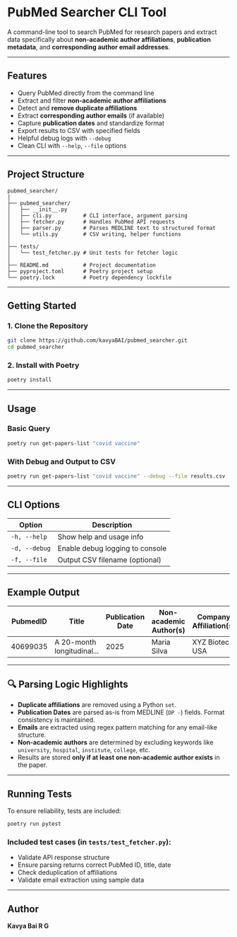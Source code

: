# PubMed Searcher CLI Tool 

A command-line tool to search PubMed for research papers and extract data specifically about **non-academic author affiliations**, **publication metadata**, and **corresponding author email addresses**.

---

## Features

* Query PubMed directly from the command line
* Extract and filter **non-academic author affiliations**
* Detect and **remove duplicate affiliations**
* Extract **corresponding author emails** (if available)
* Capture **publication dates** and standardize format
* Export results to CSV with specified fields
* Helpful debug logs with `--debug`
* Clean CLI with `--help`, `--file` options

---

## Project Structure

```
pubmed_searcher/
|
├── pubmed_searcher/
│   ├── __init__.py
│   ├── cli.py          # CLI interface, argument parsing
│   ├── fetcher.py      # Handles PubMed API requests
│   ├── parser.py       # Parses MEDLINE text to structured format
│   └── utils.py        # CSV writing, helper functions
│
├── tests/
│   └── test_fetcher.py # Unit tests for fetcher logic
│
├── README.md           # Project documentation
├── pyproject.toml      # Poetry project setup
└── poetry.lock         # Poetry dependency lockfile
```

---

## Getting Started

### 1. Clone the Repository

```bash
git clone https://github.com/kavyaBAI/pubmed_searcher.git
cd pubmed_searcher
```

### 2. Install with Poetry

```bash
poetry install
```

---

##  Usage

### Basic Query

```bash
poetry run get-papers-list "covid vaccine"
```

### With Debug and Output to CSV

```bash
poetry run get-papers-list "covid vaccine" --debug --file results.csv
```

---

## CLI Options

| Option        | Description                     |
| ------------- | ------------------------------- |
| `-h, --help`  | Show help and usage info        |
| `-d, --debug` | Enable debug logging to console |
| `-f, --file`  | Output CSV filename (optional)  |

---

## Example Output

| PubmedID | Title                      | Publication Date | Non-academic Author(s) | Company Affiliation(s) | Corresponding Author Email                    |
| -------- | -------------------------- | ---------------- | ---------------------- | ---------------------- | --------------------------------------------- |
| 40699035 | A 20-month longitudinal... | 2025             | Maria Silva            | XYZ Biotech, USA       | [maria@example.com](mailto:maria@example.com) |

---

## 🔍 Parsing Logic Highlights

* **Duplicate affiliations** are removed using a Python `set`.
* **Publication Dates** are parsed as-is from MEDLINE (`DP -`) fields. Format consistency is maintained.
* **Emails** are extracted using regex pattern matching for any email-like structure.
* **Non-academic authors** are determined by excluding keywords like `university`, `hospital`, `institute`, `college`, etc.
* Results are stored **only if at least one non-academic author exists** in the paper.

---

## Running Tests

To ensure reliability, tests are included:

```bash
poetry run pytest
```

### Included test cases (in `tests/test_fetcher.py`):

* Validate API response structure
* Ensure parsing returns correct PubMed ID, title, date
* Check deduplication of affiliations
* Validate email extraction using sample data

---

## Author

**Kavya Bai R G**
